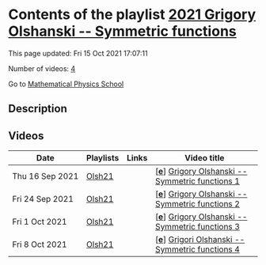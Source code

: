 # Contents of the playlist [2021 Grigory Olshanski -- Symmetric functions](https://www.youtube.com/playlist?list=PLLGkFbxve673GTMhJfJlCUm-bXMoRehLU)

This page updated: Fri 15 Oct 2021 17:07:11

Number of videos: [4](#videos)

Go to [Mathematical Physics School](../README.md)

## Description



## Videos

|Date|Playlists|Links|Video title|
|---|---|---|---|
| Thu&nbsp;16&nbsp;Sep&nbsp;2021 | [Olsh21](../playlists/Olsh21 "2021 Grigory Olshanski -- Symmetric functions") |  | [[**e**](https://studio.youtube.com/video/zeROoRoIggw/edit "Edit")] [Grigory Olshanski -- Symmetric functions 1](https://www.youtube.com/watch?v=zeROoRoIggw&list=PLLGkFbxve673GTMhJfJlCUm-bXMoRehLU) |
| Fri&nbsp;24&nbsp;Sep&nbsp;2021 | [Olsh21](../playlists/Olsh21 "2021 Grigory Olshanski -- Symmetric functions") |  | [[**e**](https://studio.youtube.com/video/PlQcWrBP6N0/edit "Edit")] [Grigory Olshanski -- Symmetric functions 2](https://www.youtube.com/watch?v=PlQcWrBP6N0&list=PLLGkFbxve673GTMhJfJlCUm-bXMoRehLU) |
| Fri&nbsp;1&nbsp;Oct&nbsp;2021 | [Olsh21](../playlists/Olsh21 "2021 Grigory Olshanski -- Symmetric functions") |  | [[**e**](https://studio.youtube.com/video/azeSUB82Vfw/edit "Edit")] [Grigory Olshanski -- Symmetric functions 3](https://www.youtube.com/watch?v=azeSUB82Vfw&list=PLLGkFbxve673GTMhJfJlCUm-bXMoRehLU) |
| Fri&nbsp;8&nbsp;Oct&nbsp;2021 | [Olsh21](../playlists/Olsh21 "2021 Grigory Olshanski -- Symmetric functions") |  | [[**e**](https://studio.youtube.com/video/Wsjy-peF0DY/edit "Edit")] [Grigori Olshanski -- Symmetric functions 4](https://www.youtube.com/watch?v=Wsjy-peF0DY&list=PLLGkFbxve673GTMhJfJlCUm-bXMoRehLU) |
